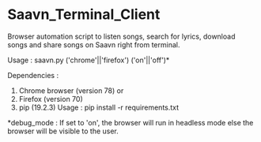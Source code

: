 # Saavn_Terminal_Client

Browser automation script to listen songs, search for lyrics, download songs and share songs on Saavn right from terminal.

Usage : saavn.py ('chrome'||'firefox') ('on'||'off')*

Dependencies :
1) Chrome browser (version 78) or
2) Firefox (version 70)
3) pip (19.2.3)
   Usage : pip install -r requirements.txt
   
\*debug_mode : If set to 'on', the browser will run in headless mode else the browser will be visible to the user.
